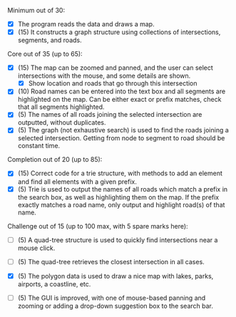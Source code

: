 Minimum out of 30:
- [x] The program reads the data and draws a map.
- [x] (15) It constructs a graph structure using collections of intersections, segments, and roads.

Core out of 35 (up to 65):
- [x] (15) The map can be zoomed and panned, and the user can select intersections with the mouse,
and some details are shown.
    - [x] Show location and roads that go through this intersection
- [x] (10) Road names can be entered into the text box and all segments are highlighted on the map.
Can be either exact or prefix matches, check that all segments highlighted.
- [x] (5) The names of all roads joining the selected intersection are outputted, without duplicates.
- [x] (5) The graph (not exhaustive search) is used to find the roads joining a selected intersection.
Getting from node to segment to road should be constant time.

Completion out of 20 (up to 85):
- [x] (15) Correct code for a trie structure, with methods to add an element and find all elements
with a given prefix.
- [x] (5) Trie is used to output the names of all roads which match a prefix in the search box, as well
as highlighting them on the map. If the prefix exactly matches a road name, only output and
highlight road(s) of that name.

Challenge out of 15 (up to 100 max, with 5 spare marks here):
- [ ] (5) A quad-tree structure is used to quickly find intersections near a mouse click.
- [ ] (5) The quad-tree retrieves the closest intersection in all cases.
- [x] (5) The polygon data is used to draw a nice map with lakes, parks, airports, a coastline, etc.
- [ ] (5) The GUI is improved, with one of mouse-based panning and zooming or adding a drop-down
suggestion box to the search bar.

